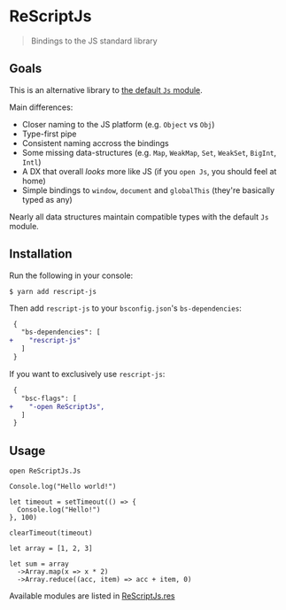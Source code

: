 # ReScriptJs

> Bindings to the JS standard library

## Goals

This is an alternative library to [the default `Js` module](https://rescript-lang.org/docs/manual/latest/api/js).

Main differences:

- Closer naming to the JS platform (e.g. `Object` vs `Obj`)
- Type-first pipe
- Consistent naming accross the bindings
- Some missing data-structures (e.g. `Map`, `WeakMap`, `Set`, `WeakSet`, `BigInt`, `Intl`)
- A DX that overall _looks_ more like JS (if you `open Js`, you should feel at home)
- Simple bindings to `window`, `document` and `globalThis` (they're basically typed as any)

Nearly all data structures maintain compatible types with the default `Js` module.

## Installation

Run the following in your console:

```console
$ yarn add rescript-js
```

Then add `rescript-js` to your `bsconfig.json`'s `bs-dependencies`:

```diff
 {
   "bs-dependencies": [
+    "rescript-js"
   ]
 }
```

If you want to exclusively use `rescript-js`:

```diff
 {
   "bsc-flags": [
+    "-open ReScriptJs",
   ]
 }
```

## Usage

```rescript
open ReScriptJs.Js

Console.log("Hello world!")

let timeout = setTimeout(() => {
  Console.log("Hello!")
}, 100)

clearTimeout(timeout)

let array = [1, 2, 3]

let sum = array
  ->Array.map(x => x * 2)
  ->Array.reduce((acc, item) => acc + item, 0)
```

Available modules are listed in [ReScriptJs.res](./src/ReScriptJs.res)
